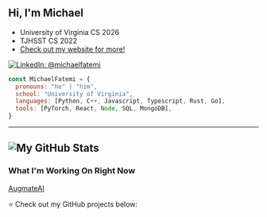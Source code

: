 ## Hi, I'm Michael

- University of Virginia CS 2026
- TJHSST CS 2022
- [Check out my website for more!](https://michaelfatemi.com/)

[![LinkedIn: @michaelfatemi](https://img.shields.io/badge/-michaelfatemi-blue?style=flat-square&logo=LinkedIn&logoColor=white&link=https://www.linkedin.com/in/michaelfatemi/)](https://www.linkedin.com/in/michaelfatemi/)

```javascript
const MichaelFatemi = {
  pronouns: "he" | "him",
  school: "University of Virginia",
  languages: [Python, C++, Javascript, Typescript, Rust, Go],
  tools: [PyTorch, React, Node, SQL, MongoDB],
}
```

---

## ![My GitHub Stats](https://github-readme-stats.vercel.app/api?username=myfatemi04&hide=issues&show_icons=true&count_private=true)

### What I'm Working On Right Now

[AugmateAI](https://augmateai.michaelfatemi.com/)

⭐️ Check out my GitHub projects below:
